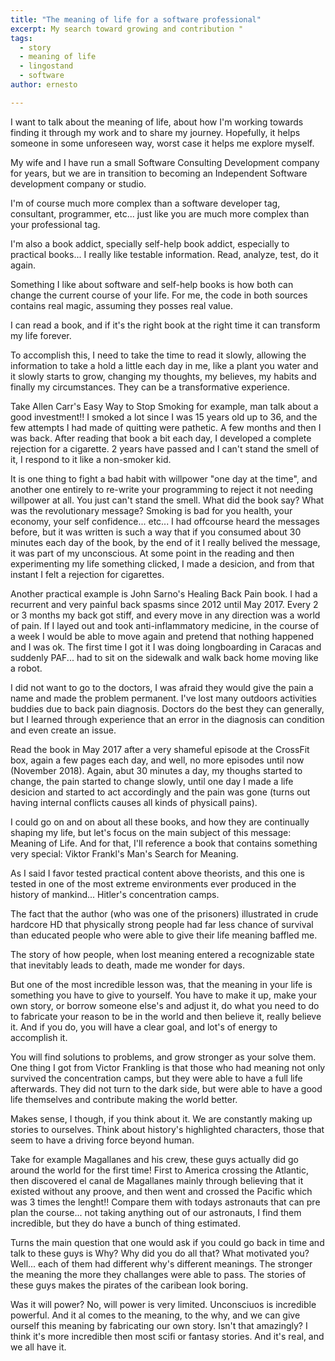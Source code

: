 ```yaml
---
title: "The meaning of life for a software professional"
excerpt: My search toward growing and contribution "
tags: 
  - story
  - meaning of life
  - lingostand
  - software
author: ernesto

---
```


I want to talk about the meaning of life, about how I'm working towards finding it through my work and to share my journey. Hopefully, it helps someone in some unforeseen way, worst case it helps me explore myself.

My wife and I have run a small Software Consulting Development company for years, but we are in transition to becoming an Independent Software development company or studio. 

I'm of course much more complex than a software developer tag, consultant, programmer, etc... just like you are much more complex than your professional tag. 

I'm also a book addict, specially self-help book addict, especially to practical books...  I really like testable information. Read, analyze, test, do it again.

Something I like about software and self-help books is how both can change the current course of your life. For me, the code in both sources contains real magic, assuming they posses real value.

I can read a book, and if it's the right book at the right time it can transform my life forever. 

To accomplish this, I need to take the time to read it slowly, allowing the information to take a hold a little each day in me, like a plant you water and it slowly starts to grow, changing my thoughts, my believes, my habits and finally my circumstances. They can be a transformative experience.

Take Allen Carr's Easy Way to Stop Smoking for example, man talk about a good investment!! I smoked a lot since I was 15 years old up to 36, and the few attempts I had made of quitting were pathetic. A few months and then I was back. After reading that book a bit each day, I developed a complete rejection for a cigarette. 2 years have passed and I can't stand the smell of it, I respond to it like a non-smoker kid. 

It is one thing to fight a bad habit with willpower "one day at the time", and another one entirely to re-write your programming to reject it not needing willpower at all. You just can't stand the smell. What did the book say? What was the revolutionary message? Smoking is bad for you health, your economy, your self confidence... etc... I had offcourse heard the messages before, but it was written is such a way that if you consumed about 30 minutes each day of the book, by the end of it I really belived the message, it was part of my unconscious. At some point in the reading and then experimenting my life something clicked, I made a desicion, and from that instant I felt a rejection for cigarettes. 

Another practical example is John Sarno's Healing Back Pain book. I had a recurrent and very painful back spasms since 2012 until May 2017. Every 2 or 3 months my back got stiff, and every move in any direction was a world of pain. If I layed out and took anti-inflammatory medicine, in the course of a week I would be able to move again and pretend that nothing happened and I was ok. The first time I got it I was doing longboarding in Caracas and suddenly PAF... had to sit on the sidewalk and walk back home moving like a robot. 

I did not want to go to the doctors, I was afraid they would give the pain a name and made the problem permanent. I've lost many outdoors activities buddies due to back pain diagnosis. Doctors do the best they can generally, but I learned through experience that an error in the diagnosis can condition and even create an issue.

Read the book in May 2017 after a very shameful episode at the CrossFit box, again a few pages each day, and well, no more episodes until now (November 2018). Again, abut 30 minutes a day, my thoughs started to change, the pain started to change slowly, until one day I made a life desicion and started to act accordingly and the pain was gone (turns out having internal conflicts causes all kinds of physicall pains).

I could go on and on about all these books, and how they are continually shaping my life, but let's focus on the main subject of this message: Meaning of Life. And for that, I'll reference a book that contains something very special: Viktor Frankl's Man's Search for Meaning.

As I said I favor tested practical content above theorists, and this one is tested in one of the most extreme environments ever produced in the history of mankind... Hitler's concentration camps. 

The fact that the author (who was one of the prisoners) illustrated in crude hardcore HD that physically strong people had far less chance of survival than educated people who were able to give their life meaning baffled me.

The story of how people, when lost meaning entered a recognizable state that inevitably leads to death, made me wonder for days.

But one of the most incredible lesson was, that the meaning in your life is something you have to give to yourself. You have to make it up, make your own story, or borrow someone else's and adjust it, do what you need to do to fabricate your reason to be in the world and then believe it, really believe it. And if you do, you will have a clear goal, and lot's of energy to accomplish it.

You will find solutions to problems, and grow stronger as your solve them. One thing I got from Victor Frankling is that those who had meaning not only survived the concentration camps, but they were able to have a full life afterwards. They did not turn to the dark side, but were able to have a good life themselves and contribute making the world better.

Makes sense, I though, if you think about it. We are constantly making up stories to ourselves. Think about history's highlighted characters, those that seem to have a driving force beyond human. 

Take for example Magallanes and his crew, these guys actually did go around the world for the first time! First to America crossing the Atlantic, then discovered el canal de Magallanes mainly through believing that it existed without any proove, and then went and crossed the Pacific which was 3 times the lenght!! Compare them with todays astronauts that can pre plan the course... not taking anything out of our astronauts, I find them incredible, but they do have a bunch of thing estimated.

Turns the main question that one would ask if you could go back in time and talk to these guys is Why? Why did you do all that? What motivated you? Well... each of them had different why's different meanings. The stronger the meaning the more they challanges were able to pass. The stories of these guys makes the pirates of the caribean look boring.

Was it will power? No, will power is very limited. Unconsciuos is incredible powerful. And it al comes to the meaning, to the why, and we can give ourself this meaning by fabricating our own story. Isn't that amazingly? I think it's more incredible then most scifi or fantasy stories. And it's real, and we all have it.






